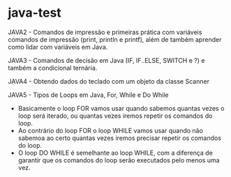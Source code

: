 # java-test

<p>JAVA2 - Comandos de impressão e primeiras prática com variáveis
comandos de impressão (print, println e printf), além de também aprender como lidar com variáveis em Java.</p>

<p>JAVA3  - Comandos de decisão em Java (IF, IF..ELSE, SWITCH e ?) e também a condicional ternária.</p>

<p>JAVA4 - Obtendo dados do teclado com um objeto da classe Scanner</p>

<p>JAVA5 -  Tipos de Loops em Java, For, While e Do While</p>


- Basicamente o loop FOR vamos usar quando sabemos quantas vezes o loop será iterado, ou quantas vezes iremos repetir os comandos do loop.
- Ao contrário do loop FOR o loop WHILE vamos usar quando não sabemoa ao certo quantas vezes iremos precisar repetir os comandos do loop.
- O loop DO WHILE é semelhante ao loop WHILE, com a diferença de garantir que os comandos do loop serão executados pelo menos uma vez.
